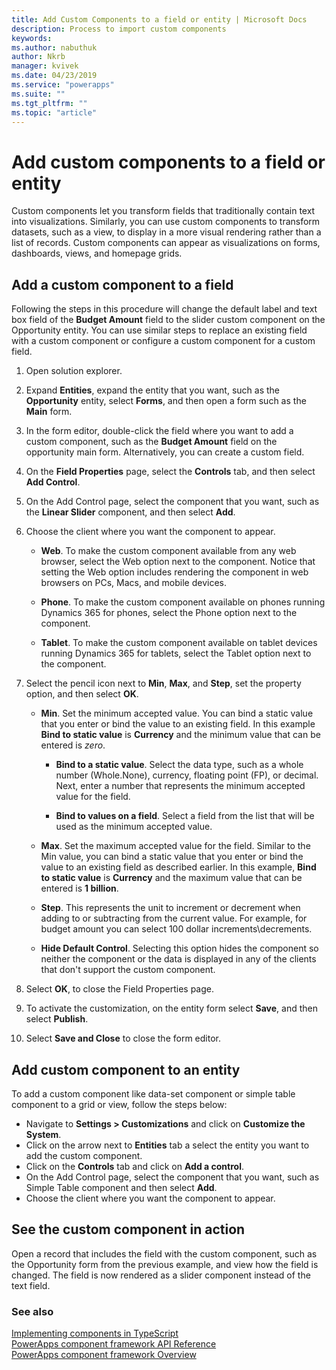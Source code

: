 ```yaml
---
title: Add Custom Components to a field or entity | Microsoft Docs
description: Process to import custom components
keywords:
ms.author: nabuthuk
author: Nkrb
manager: kvivek
ms.date: 04/23/2019
ms.service: "powerapps"
ms.suite: ""
ms.tgt_pltfrm: ""
ms.topic: "article"
---
```


# Add custom components to a field or entity

Custom components let you transform fields that traditionally contain text into visualizations. Similarly, you can use custom components to transform datasets, such as a view, to display in a more visual rendering rather than a list of records. Custom components can appear as visualizations on forms, dashboards, views, and homepage grids. 

## Add a custom component to a field

Following the steps in this procedure will change the default label and text box field of the **Budget Amount** field to the slider custom component on the Opportunity entity. You can use similar steps to replace an existing field with a custom component or configure a custom component for a custom field.

1. Open solution explorer.

2. Expand **Entities**, expand the entity that you want, such as the **Opportunity** entity, select **Forms**, and then open a form such as the **Main** form.

3. In the form editor, double-click the field where you want to add a custom component, such as the **Budget Amount** field on the opportunity main form. Alternatively, you can create a custom field.

4. On the **Field Properties** page, select the **Controls** tab, and then select **Add Control**.

5. On the Add Control page, select the component that you want, such as the **Linear Slider** component, and then select **Add**.

6. Choose the client where you want the component to appear.

   - **Web**. To make the custom component available from any web browser, select the Web option next to the component. Notice that setting the Web option includes rendering the component in web browsers on PCs, Macs, and mobile devices.

   - **Phone**. To make the custom component available on phones running Dynamics 365 for phones, select the Phone option next to the component.

   - **Tablet**. To make the custom component available on tablet devices running Dynamics 365 for tablets, select the Tablet option next to the component.
7. Select the pencil icon next to **Min**, **Max**, and **Step**, set the property option, and then select **OK**.  
  
   - **Min**. Set the minimum accepted value. You can bind a static value that you enter or bind the value to an existing field. In this example **Bind to static value** is **Currency** and the minimum value that can be entered is *zero*.  
  
       - **Bind to a static value**. Select the data type, such as a whole number (Whole.None), currency, floating point (FP), or decimal. Next, enter a number that represents the minimum accepted value for the field.  
  
       - **Bind to values on a field**. Select a field from the list that will be used as the minimum accepted value.  
  
   - **Max**. Set the maximum accepted value for the field. Similar to the Min value, you can bind a static value that you enter or bind the value to an existing field as described earlier. In this example, **Bind to static value** is **Currency** and the maximum value that can be entered is **1 billion**.  
  
   - **Step**. This represents the unit to increment or decrement when adding to or subtracting from  the current value. For example, for budget amount you can select 100 dollar increments\decrements.  
  
   - **Hide Default Control**. Selecting this option hides the component so neither the component or the data is displayed in any of the clients that don't support the custom component.   
  
8. Select **OK**, to close the Field Properties page.  
  
9. To activate the customization, on the entity form select **Save**, and then select **Publish**.  
  
10. Select **Save and Close** to close the form editor.  
  
## Add custom component to an entity

To add a custom component like data-set component or simple table component to a grid or view, follow the steps below:

  - Navigate to **Settings > Customizations** and click on **Customize the System**.
  - Click on the arrow next to **Entities** tab a select the entity you want to add the custom component. 
  - Click on the **Controls** tab and click on **Add a control**.
  - On the Add Control page, select the component that you want, such as Simple Table component and then select **Add**.
  - Choose the client where you want the component to appear.


## See the custom component in action  

 Open a record that includes the field with the custom component, such as the Opportunity form from the previous example, and view how the field is changed. The field is now rendered as a slider component instead of the text field.  

### See also

[Implementing components in TypeScript](implementing-controls-using-typescript.md)<br/>
[PowerApps component framework API Reference](reference/index.md)<br/>
[PowerApps component framework Overview](overview.md)